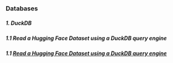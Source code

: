 ### Databases

##### 1. DuckDB

##### 1.1 Read a Hugging Face Dataset using a DuckDB query engine

<code id="gist-f0ba27058beccdb6b33b83a83ca1b5b0"></code>


##### 1.1 [Read a Hugging Face Dataset using a DuckDB query engine](https://gist.github.com/stra-uss/a2777b9eddaf5e5867dd0669c6f12b3b)


